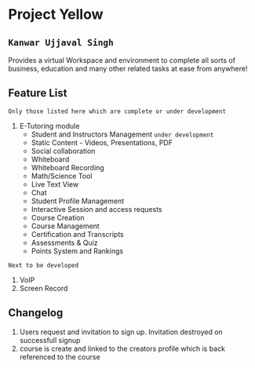 Project Yellow
==============

`Kanwar Ujjaval Singh`
--------------------

Provides a virtual Workspace and environment to complete all sorts of business, education and many other related tasks at ease from anywhere!

Feature List
------------
`Only those listed here which are complete or under development`

1. E-Tutoring module
	* Student and Instructors Management `under development`
	* Static Content - Videos, Presentations, PDF
	* Social collaboration
	* Whiteboard
	* Whiteboard Recording
	* Math/Science Tool
	* Live Text View
	* Chat
	* Student Profile Management
	* Interactive Session and access requests
	* Course Creation
	* Course Management
	* Certification and Transcripts
	* Assessments & Quiz
	* Points System and Rankings


`Next to be developed`

1. VoIP
2. Screen Record

Changelog
---------

1. Users request and invitation to sign up. Invitation destroyed on successfull signup
2. course is create and linked to the creators profile which is back referenced to the course
